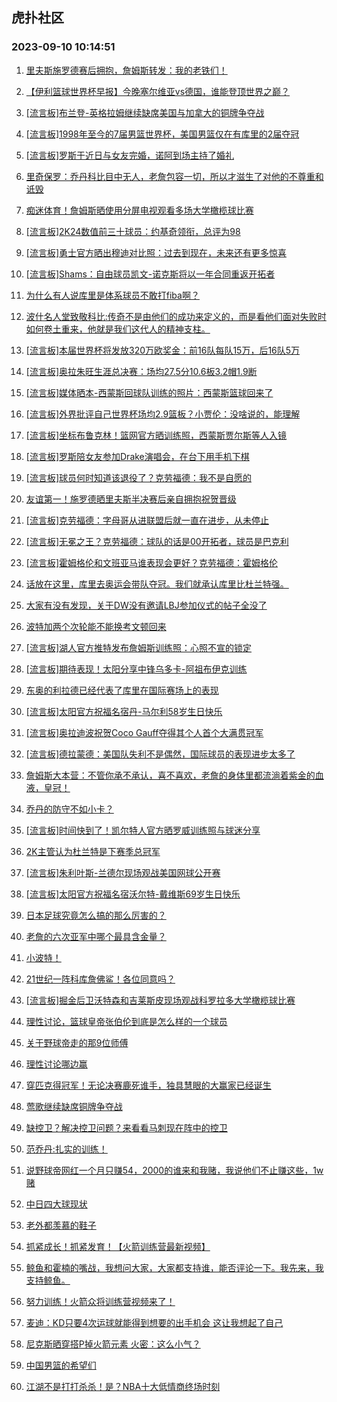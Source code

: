 ## 虎扑社区 
### 2023-09-10 10:14:51

1. [里夫斯施罗德赛后拥抱，詹姆斯转发：我的老铁们！](https://bbs.hupu.com/62052967.html)

2. [【伊利篮球世界杯早报】今晚塞尔维亚vs德国，谁能登顶世界之巅？](https://bbs.hupu.com/62050834.html)

3. [[流言板]布兰登-英格拉姆继续缺席美国与加拿大的铜牌争夺战](https://bbs.hupu.com/62052279.html)

4. [[流言板]1998年至今的7届男篮世界杯，美国男篮仅在有库里的2届夺冠](https://bbs.hupu.com/62052084.html)

5. [[流言板]罗斯于近日与女友完婚，诺阿到场主持了婚礼](https://bbs.hupu.com/62053263.html)

6. [里奇保罗：乔丹科比目中无人，老詹包容一切，所以才滋生了对他的不尊重和诋毁](https://bbs.hupu.com/62053255.html)

7. [痴迷体育！詹姆斯晒使用分屏电视观看多场大学橄榄球比赛](https://bbs.hupu.com/62052896.html)

8. [[流言板]2K24数值前三十球员：约基奇领衔，总评为98](https://bbs.hupu.com/62053668.html)

9. [[流言板]勇士官方晒出穆迪对比照：过去到现在，未来还有更多惊喜](https://bbs.hupu.com/62053151.html)

10. [[流言板]Shams：自由球员凯文-诺克斯将以一年合同重返开拓者](https://bbs.hupu.com/62053196.html)

11. [为什么有人说库里是体系球员不敢打fiba啊？](https://bbs.hupu.com/62053026.html)

12. [波什名人堂致敬科比:传奇不是由他们的成功来定义的，而是看他们面对失败时如何卷土重来，他就是我们这代人的精神支柱。](https://bbs.hupu.com/62053141.html)

13. [[流言板]本届世界杯将发放320万欧奖金：前16队每队15万，后16队5万](https://bbs.hupu.com/62052181.html)

14. [[流言板]奥拉朱旺生涯总决赛：场均27.5分10.6板3.2帽1.9断](https://bbs.hupu.com/62053326.html)

15. [[流言板]媒体晒本-西蒙斯回球队训练的照片：西蒙斯篮球回来了](https://bbs.hupu.com/62053134.html)

16. [[流言板]外界批评自己世界杯场均2.9篮板？小贾伦：没啥说的，能理解](https://bbs.hupu.com/62052122.html)

17. [[流言板]坐标布鲁克林！篮网官方晒训练照，西蒙斯贾尔斯等人入镜](https://bbs.hupu.com/62053164.html)

18. [[流言板]罗斯陪女友参加Drake演唱会，在台下用手机下棋](https://bbs.hupu.com/62053232.html)

19. [[流言板]球员何时知道该退役了？克劳福德：我不是自愿的](https://bbs.hupu.com/62053343.html)

20. [友谊第一！施罗德晒里夫斯半决赛后亲自拥抱祝贺晋级](https://bbs.hupu.com/62049333.html)

21. [[流言板]克劳福德：字母哥从进联盟后就一直在进步，从未停止](https://bbs.hupu.com/62053637.html)

22. [[流言板]无冕之王？克劳福德：球队的话是00开拓者，球员是巴克利](https://bbs.hupu.com/62053593.html)

23. [[流言板]霍姆格伦和文班亚马谁表现会更好？克劳福德：霍姆格伦](https://bbs.hupu.com/62053365.html)

24. [话放在这里，库里去奥运会带队夺冠。我们就承认库里比杜兰特强。](https://bbs.hupu.com/62053669.html)

25. [大家有没有发现，关于DW没有邀请LBJ参加仪式的帖子全没了](https://bbs.hupu.com/62053599.html)

26. [波特加两个次轮能不能换考文顿回来](https://bbs.hupu.com/62052823.html)

27. [[流言板]湖人官方推特发布詹姆斯训练照：心照不宣的锁定](https://bbs.hupu.com/62051029.html)

28. [[流言板]期待表现！太阳分享中锋乌多卡-阿祖布伊克训练](https://bbs.hupu.com/62053417.html)

29. [东奥的利拉德已经代表了库里在国际赛场上的表现](https://bbs.hupu.com/62053550.html)

30. [[流言板]太阳官方祝福名宿丹-马尔利58岁生日快乐](https://bbs.hupu.com/62053443.html)

31. [[流言板]奥拉迪波祝贺Coco Gauff夺得其个人首个大满贯冠军](https://bbs.hupu.com/62053193.html)

32. [[流言板]德拉蒙德：美国队失利不是偶然，国际球员的表现进步太多了](https://bbs.hupu.com/62052156.html)

33. [詹姆斯大本营：不管你承不承认，喜不喜欢，老詹的身体里都流淌着紫金的血液，皇冠！](https://bbs.hupu.com/62052959.html)

34. [乔丹的防守不如小卡？](https://bbs.hupu.com/62053673.html)

35. [[流言板]时间快到了！凯尔特人官方晒罗威训练照与球迷分享](https://bbs.hupu.com/62053119.html)

36. [2K主管认为杜兰特是下赛季总冠军](https://bbs.hupu.com/62052933.html)

37. [[流言板]朱利叶斯-兰德尔现场观战美国网球公开赛](https://bbs.hupu.com/62053407.html)

38. [[流言板]太阳官方祝福名宿沃尔特-戴维斯69岁生日快乐](https://bbs.hupu.com/62053435.html)

39. [日本足球究竟怎么搞的那么厉害的？](https://bbs.hupu.com/62053704.html)

40. [老詹的六次亚军中哪个最具含金量？](https://bbs.hupu.com/62053611.html)

41. [小波特！](https://bbs.hupu.com/62053175.html)

42. [21世纪一阵科库詹佛鲨！各位同意吗？](https://bbs.hupu.com/62053472.html)

43. [[流言板]掘金后卫沃特森和吉莱斯皮现场观战科罗拉多大学橄榄球比赛](https://bbs.hupu.com/62053371.html)

44. [理性讨论，篮球皇帝张伯伦到底是怎么样的一个球员](https://bbs.hupu.com/62053508.html)

45. [关于野球帝走的那9位师傅](https://bbs.hupu.com/62053486.html)

46. [理性讨论哪边赢](https://bbs.hupu.com/62053431.html)

47. [穿匹克得冠军！无论决赛鹿死谁手，独具慧眼的大赢家已经诞生](https://bbs.hupu.com/62048936.html)

48. [莺歌继续缺席铜牌争夺战](https://bbs.hupu.com/62053318.html)

49. [缺控卫？解决控卫问题？来看看马刺现在阵中的控卫](https://bbs.hupu.com/62053171.html)

50. [范乔丹:扎实的训练！](https://bbs.hupu.com/62053190.html)

51. [说野球帝网红一个月只赚54，2000的谁来和我赌，我说他们不止赚这些，1w赌](https://bbs.hupu.com/62053286.html)

52. [中日四大球现状](https://bbs.hupu.com/62053021.html)

53. [老外都羡慕的鞋子](https://bbs.hupu.com/62052956.html)

54. [抓紧成长！抓紧发育！【火箭训练营最新视频】](https://bbs.hupu.com/62052582.html)

55. [鲸鱼和霍楠的嘴战，我想问大家，大家都支持谁，能否评论一下。我先来，我支持鲸鱼。](https://bbs.hupu.com/62052952.html)

56. [努力训练！火箭众将训练营视频来了！](https://bbs.hupu.com/62052157.html)

57. [麦迪：KD只要4次运球就能得到想要的出手机会 这让我想起了自己](https://bbs.hupu.com/62052903.html)

58. [尼克斯晒穿搭P掉火箭元素 火密：这么小气？](https://bbs.hupu.com/62052908.html)

59. [中国男篮的希望们](https://bbs.hupu.com/62047646.html)

60. [江湖不是打打杀杀！是？NBA十大低情商终场时刻](https://bbs.hupu.com/62047446.html)

